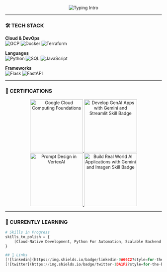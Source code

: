 <p align="center">
  <img src="https://readme-typing-svg.demolab.com?font=Fira+Code&weight=500&size=22&pause=1000&color=4285F4&center=true&vCenter=true&width=600&lines=CS+Undergrad+Student+%F0%9F%93%9A;Google+Cloud+Enthusiast+%E2%98%81%EF%B8%8F;Python+Developer+%F0%9F%8D%92;Learning+Cloud+Infrastructure+%F0%9F%93%A6" alt="Typing Intro">
</p>

---

### 🛠️ TECH STACK
**Cloud & DevOps**  
![GCP](https://img.shields.io/badge/Google_Cloud-4285F4?style=flat-square&logo=google-cloud&logoColor=white)
![Docker](https://img.shields.io/badge/Docker-2496ED?style=flat-square&logo=docker&logoColor=white)
![Terraform](https://img.shields.io/badge/Terraform-7B42BC?style=flat-square&logo=terraform&logoColor=white)

**Languages**  
![Python](https://img.shields.io/badge/Python-3776AB?style=flat-square&logo=python&logoColor=white)
![SQL](https://img.shields.io/badge/SQL-4479A1?style=flat-square&logo=postgresql&logoColor=white)
![JavaScript](https://img.shields.io/badge/JavaScript-F7DF1E?style=flat-square&logo=javascript&logoColor=black)

**Frameworks**  
![Flask](https://img.shields.io/badge/Flask-000000?style=flat-square&logo=flask&logoColor=white)
![FastAPI](https://img.shields.io/badge/FastAPI-009688?style=flat-square&logo=FastAPI&logoColor=white)



---

### 📜 CERTIFICATIONS
<p align="center">
  <a href="https://www.credly.com/badges/49571600-a40c-4165-bf64-2d8b7b2cc2f2/public_url">
    <img src="https://images.credly.com/images/4dda8ae4-99ee-476c-bca3-6f0adbab42fe/twitter_thumb_201604_image.png" width="170" alt="Google Cloud Computing Foundations">
  </a>
  <a href="https://www.credly.com/badges/0f682119-df23-44b9-af3f-ab28845d0ac4/public_url">
    <img src="https://images.credly.com/images/1dbef1bd-cdb0-40e1-bff4-8200448c3161/blob" width="170" alt="Develop GenAI Apps with Gemini and Streamlit Skill Badge">
  </a>
  <a href="https://www.credly.com/badges/15a90749-ac76-4a1b-b0c1-e4d6991a7045/public_url">
    <img src="https://images.credly.com/size/340x340/images/cef82b2e-970a-4318-8e59-c3e26b7f5c19/image.png" width="170" alt="Prompt Design in VertexAI">
  </a>
  <a href="https://www.credly.com/badges/1a12b56f-d625-47b7-81f5-9f024ae60398/public_url">
    <img src="https://images.credly.com/size/340x340/images/b7898c75-72ce-4304-b227-0aa7563aaca9/blob" width="170" alt="Build Real World AI Applications with Gemini and Imagen Skill Badge">
  </a>
</p>

---

### 🌱 CURRENTLY LEARNING
```python
# Skills in Progress
skills_to_polish = {
    [Cloud-Native Development, Python For Automation, Scalable Backend Architecture, IaC, ]
}

## 🔗 Links
[![linkedin](https://img.shields.io/badge/linkedin-0A66C2?style=for-the-badge&logo=linkedin&logoColor=white)](https://www.linkedin.com/in/rudrash170)
[![twitter](https://img.shields.io/badge/twitter-1DA1F2?style=for-the-badge&logo=twitter&logoColor=white)](https://x.com/srudra170)
